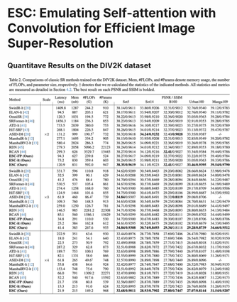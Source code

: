 # ESC: Emulating Self-attention with Convolution for Efficient Image Super-Resolution


### Quantitave Results on the DIV2K dataset
![image](https://github.com/dslisleedh/ESC/blob/main/MainDIV2K.png)
